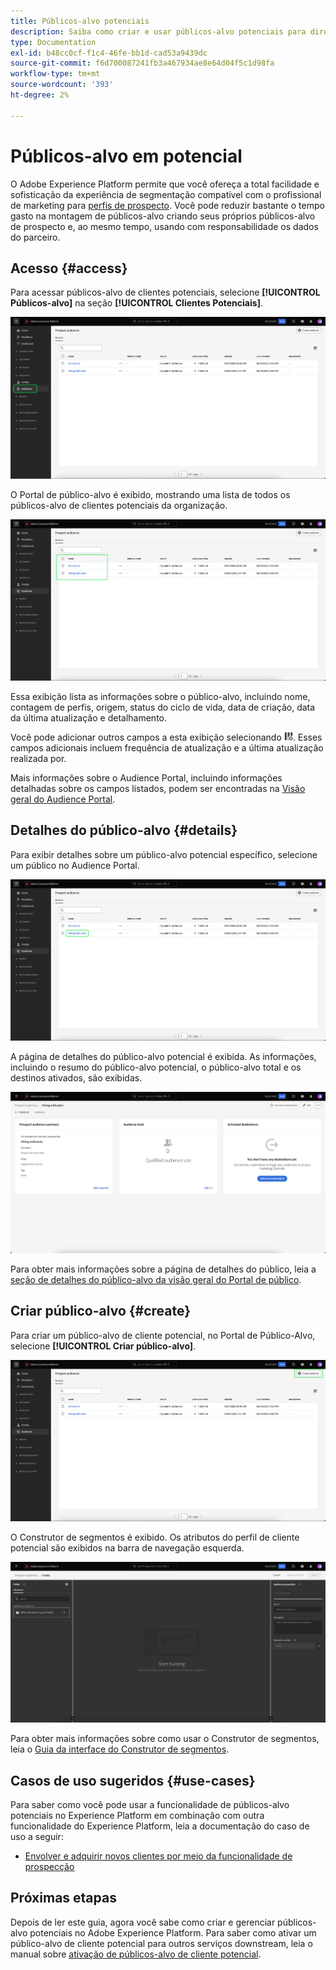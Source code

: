 ```yaml
---
title: Públicos-alvo potenciais
description: Saiba como criar e usar públicos-alvo potenciais para direcionar clientes desconhecidos usando informações de terceiros.
type: Documentation
exl-id: b48cc0cf-f1c4-46fe-bb1d-cad53a9439dc
source-git-commit: f6d700087241fb3a467934ae8e64d04f5c1d98fa
workflow-type: tm+mt
source-wordcount: '393'
ht-degree: 2%

---
```


# Públicos-alvo em potencial

O Adobe Experience Platform permite que você ofereça a total facilidade e sofisticação da experiência de segmentação compatível com o profissional de marketing para [perfis de prospecto](../../profile/ui/prospect-profile.md). Você pode reduzir bastante o tempo gasto na montagem de públicos-alvo criando seus próprios públicos-alvo de prospecto e, ao mesmo tempo, usando com responsabilidade os dados do parceiro.

## Acesso {#access}

Para acessar públicos-alvo de clientes potenciais, selecione **[!UICONTROL Públicos-alvo]** na seção **[!UICONTROL Clientes Potenciais]**.

![O botão [!UICONTROL Públicos-alvo] está realçado na seção [!UICONTROL Clientes Potenciais].](../images/types/prospect/prospect-audiences.png)

O Portal de público-alvo é exibido, mostrando uma lista de todos os públicos-alvo de clientes potenciais da organização.

![Os públicos-alvo de cliente potencial pertencentes à organização estão destacados.](../images/types/prospect/browse-audiences.png)

Essa exibição lista as informações sobre o público-alvo, incluindo nome, contagem de perfis, origem, status do ciclo de vida, data de criação, data da última atualização e detalhamento.

Você pode adicionar outros campos a esta exibição selecionando ![o ícone do atributo de filtro](/help/images/icons/column-settings.png). Esses campos adicionais incluem frequência de atualização e a última atualização realizada por.

Mais informações sobre o Audience Portal, incluindo informações detalhadas sobre os campos listados, podem ser encontradas na [Visão geral do Audience Portal](../ui/audience-portal.md#list).

## Detalhes do público-alvo {#details}

Para exibir detalhes sobre um público-alvo potencial específico, selecione um público no Audience Portal.

![Uma audiência de cliente potencial específica é destacada.](../images/types/prospect/select-specific-audience.png)

A página de detalhes do público-alvo potencial é exibida. As informações, incluindo o resumo do público-alvo potencial, o público-alvo total e os destinos ativados, são exibidas.

![A página de detalhes do público-alvo potencial é exibida.](../images/types/prospect/audience-details.png)

Para obter mais informações sobre a página de detalhes do público, leia a [seção de detalhes do público-alvo da visão geral do Portal de público](../ui/audience-portal.md#audience-details).

## Criar público-alvo {#create}

Para criar um público-alvo de cliente potencial, no Portal de Público-Alvo, selecione **[!UICONTROL Criar público-alvo]**.

![O botão [!UICONTROL Criar público-alvo] está realçado na página de procura de público-alvo potencial.](../images/types/prospect/select-create-audience.png)

O Construtor de segmentos é exibido. Os atributos do perfil de cliente potencial são exibidos na barra de navegação esquerda.

![O Construtor de segmentos é exibido. Observe que os únicos atributos disponíveis são para a classe de Perfil de Cliente Potencial.](../images/types/prospect/segment-builder.png)

Para obter mais informações sobre como usar o Construtor de segmentos, leia o [Guia da interface do Construtor de segmentos](../ui/segment-builder.md).

## Casos de uso sugeridos {#use-cases}

Para saber como você pode usar a funcionalidade de públicos-alvo potenciais no Experience Platform em combinação com outra funcionalidade do Experience Platform, leia a documentação do caso de uso a seguir:

- [Envolver e adquirir novos clientes por meio da funcionalidade de prospecção](../../rtcdp/partner-data/prospecting.md)

## Próximas etapas

Depois de ler este guia, agora você sabe como criar e gerenciar públicos-alvo potenciais no Adobe Experience Platform. Para saber como ativar um público-alvo de cliente potencial para outros serviços downstream, leia o manual sobre [ativação de públicos-alvo de cliente potencial](../../destinations/ui/activate-prospect-audiences.md).
